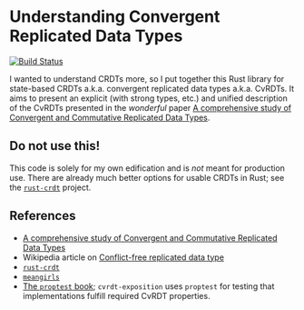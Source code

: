 # Understanding Convergent Replicated Data Types

[![Build Status](https://travis-ci.com/genos/cvrdt-exposition.svg?branch=main)](https://travis-ci.com/genos/cvrdt-exposition)

I wanted to understand CRDTs more, so I put together this Rust library for state-based CRDTs a.k.a. convergent replicated data types a.k.a. CvRDTs.
It aims to present an explicit (with strong types, etc.) and unified description of the CvRDTs presented in the _wonderful_ paper [A comprehensive study of Convergent and Commutative Replicated Data Types](https://hal.inria.fr/inria-00555588/).

## Do not use this!

This code is solely for my own edification and is _not_ meant for production use.
There are already much better options for usable CRDTs in Rust; see the [`rust-crdt`](https://github.com/rust-crdt/rust-crdt) project.

## References

- [A comprehensive study of Convergent and Commutative Replicated Data Types](https://hal.inria.fr/inria-00555588/)
- Wikipedia article on [Conflict-free replicated data type](https://en.wikipedia.org/wiki/Conflict-free_replicated_data_type)
- [`rust-crdt`](https://github.com/rust-crdt/rust-crdt)
- [`meangirls`](https://github.com/aphyr/meangirls)
- [The `proptest` book](https://altsysrq.github.io/proptest-book/intro.html); `cvrdt-exposition` uses `proptest` for testing that implementations fulfill required CvRDT properties. 
